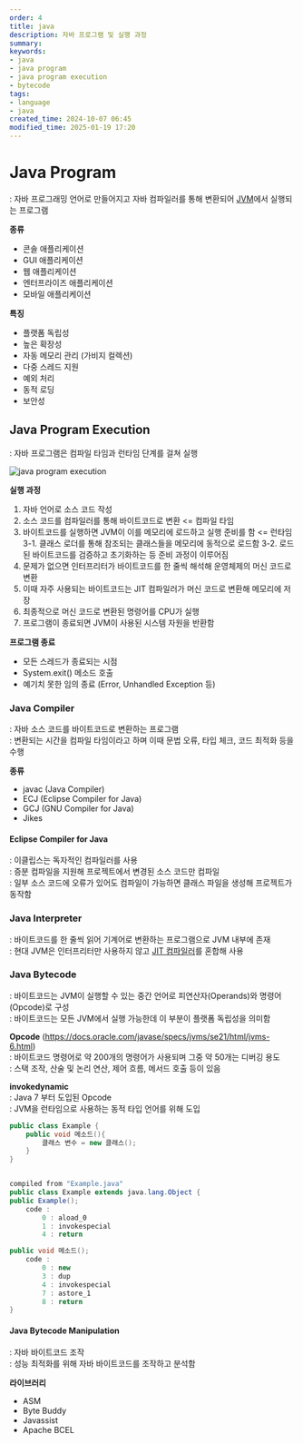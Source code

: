 ```yaml
---
order: 4
title: java
description: 자바 프로그램 및 실행 과정
summary:
keywords:
- java
- java program
- java program execution
- bytecode
tags:
- language
- java
created_time: 2024-10-07 06:45
modified_time: 2025-01-19 17:20
---
```


# Java Program 
: 자바 프로그래밍 언어로 만들어지고 자바 컴파일러를 통해 변환되어 [JVM](./jvm.md)에서 실행되는 프로그램  

**종류**
- 콘솔 애플리케이션
- GUI 애플리케이션
- 웹 애플리케이션
- 엔터프라이즈 애플리케이션
- 모바일 애플리케이션

**특징**
- 플랫폼 독립성
- 높은 확장성
- 자동 메모리 관리 (가비지 컬렉션)
- 다중 스레드 지원
- 예외 처리 
- 동적 로딩
- 보안성



## Java Program Execution
: 자바 프로그램은 컴파일 타임과 런타임 단계를 걸쳐 실행  

![java program execution](https://i.ibb.co/9GVCXL2/java-program-execution.jpg)


**실행 과정**
1. 자바 언어로 소스 코드 작성
2. 소스 코드를 컴파일러를 통해 바이트코드로 변환 <= 컴파일 타임
3. 바이트코드를 실행하면 JVM이 이를 메모리에 로드하고 실행 준비를 함 <= 런타임  
  3-1. 클래스 로더를 통해 참조되는 클래스들을 메모리에 동적으로 로드함
  3-2. 로드된 바이트코드를 검증하고 초기화하는 등 준비 과정이 이루어짐
4. 문제가 없으면 인터프리터가 바이트코드를 한 줄씩 해석해 운영체제의 머신 코드로 변환
5. 이때 자주 사용되는 바이트코드는 JIT 컴파일러가 머신 코드로 변환해 메모리에 저장
6. 최종적으로 머신 코드로 변환된 명령어를 CPU가 실행
7. 프로그램이 종료되면 JVM이 사용된 시스템 자원을 반환함


**프로그램 종료**
- 모든 스레드가 종료되는 시점
- System.exit() 메소드 호출
- 예기치 못한 임의 종료 (Error, Unhandled Exception 등)



### Java Compiler
: 자바 소스 코드를 바이트코드로 변환하는 프로그램  
: 변환되는 시간을 컴파일 타임이라고 하며 이때 문법 오류, 타입 체크, 코드 최적화 등을 수행  

**종류**   
- javac (Java Compiler) 
- ECJ (Eclipse Compiler for Java)
- GCJ (GNU Compiler for Java)
- Jikes 


#### Eclipse Compiler for Java
: 이클립스는 독자적인 컴파일러를 사용  
: 증분 컴파일을 지원해 프로젝트에서 변경된 소스 코드만 컴파일  
: 일부 소스 코드에 오류가 있어도 컴파일이 가능하면 클래스 파일을 생성해 프로젝트가 동작함  



### Java Interpreter
: 바이트코드를 한 줄씩 읽어 기계어로 변환하는 프로그램으로 JVM 내부에 존재  
: 현대 JVM은 인터프리터만 사용하지 않고 [JIT 컴파일러](./jvm.md#just-in-time-compiler)를 혼합해 사용



### Java Bytecode
: 바이트코드는 JVM이 실행할 수 있는 중간 언어로 피연산자(Operands)와 명령어(Opcode)로 구성  
: 바이트코드는 모든 JVM에서 실행 가능한데 이 부분이 플랫폼 독립성을 의미함  

**Opcode** (https://docs.oracle.com/javase/specs/jvms/se21/html/jvms-6.html)  
: 바이트코드 명령어로 약 200개의 명령어가 사용되며 그중 약 50개는 디버깅 용도  
: 스택 조작, 산술 및 논리 연산, 제어 흐름, 메서드 호출 등이 있음  


**invokedynamic**  
: Java 7 부터 도입된 Opcode  
: JVM을 런타임으로 사용하는 동적 타입 언어를 위해 도입  

```java
public class Example {
    public void 메소드(){
        클래스 변수 = new 클래스();
    }
}


compiled from "Example.java"
public class Example extends java.lang.Object {
public Example();
    code :
        0 : aload_0
        1 : invokespecial  
        4 : return

public void 메소드();
    code :
        0 : new  
        3 : dup
        4 : invokespecial  
        7 : astore_1
        8 : return
}
```



#### Java Bytecode Manipulation
: 자바 바이트코드 조작  
: 성능 최적화를 위해 자바 바이트코드를 조작하고 분석함  

**라이브러리**
- ASM
- Byte Buddy
- Javassist
- Apache BCEL
